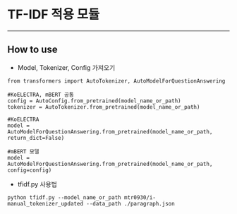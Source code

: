 # TF-IDF 적용 모듈
-------------------
## How to use
* Model, Tokenizer, Config 가져오기
```
from transformers import AutoTokenizer, AutoModelForQuestionAnswering

#KoELECTRA, mBERT 공통
config = AutoConfig.from_pretrained(model_name_or_path)
tokenizer = AutoTokenizer.from_pretrained(model_name_or_path)

#KoELECTRA
model = AutoModelForQuestionAnswering.from_pretrained(model_name_or_path, return_dict=False)

#mBERT 모델
model = AutoModelForQuestionAnswering.from_pretrained(model_name_or_path, config=config)
```

* tfidf.py 사용법
```
python tfidf.py --model_name_or_path mtr0930/i-manual_tokenizer_updated --data_path ./paragraph.json
```
